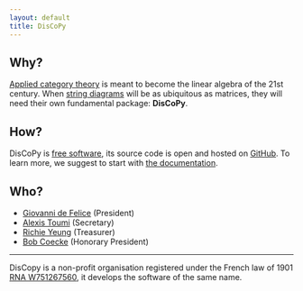 ```yaml
---
layout: default
title: DisCoPy
---
```


## Why?

[Applied category theory](https://en.wikipedia.org/wiki/Applied_category_theory) is meant to become the linear algebra of the 21st century.
When [string diagrams](https://en.wikipedia.org/wiki/String_diagram) will be as ubiquitous as matrices, they will need their own fundamental package: **DisCoPy**.

## How?

DisCoPy is [free software](https://en.wikipedia.org/wiki/Free_software),
its source code is open and hosted on [GitHub](https://github.com/oxford-quantum-group/discopy).
To learn more, we suggest to start with [the documentation](https://discopy.readthedocs.io).

## Who?

* [Giovanni de Felice](https://www.cs.ox.ac.uk/people/giovanni.defelice/) (President)
* [Alexis Toumi](https://alexis.toumi.xyz/) (Secretary)
* [Richie Yeung](https://hk.linkedin.com/in/richie-yeung) (Treasurer)
* [Bob Coecke](https://en.wikipedia.org/wiki/Bob_Coecke) (Honorary President)

---

DisCopy is a non-profit organisation registered under the French law of 1901 [RNA W751267560](https://www.journal-officiel.gouv.fr/pages/associations-detail-annonce/?q.id=id:202200461445), it develops the software of the same name.
